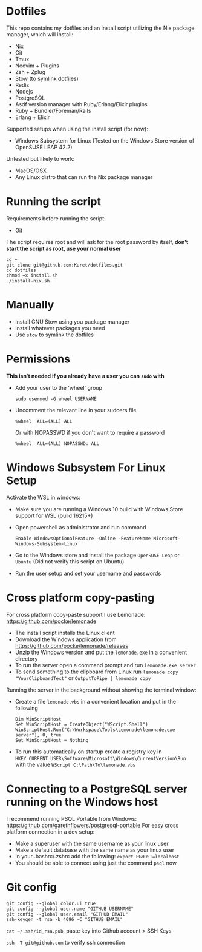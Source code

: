 # Dotfiles

This repo contains my dotfiles and an install script utilizing the Nix package manager, which will install:
- Nix
- Git
- Tmux
- Neovim + Plugins
- Zsh + Zplug
- Stow (to symlink dotfiles)
- Redis
- Nodejs
- PostgreSQL
- Asdf version manager with Ruby/Erlang/Elixir plugins
- Ruby + Bundler/Foreman/Rails
- Erlang + Elixir

Supported setups when using the install script (for now):
- Windows Subsystem for Linux (Tested on the Windows Store version of OpenSUSE LEAP 42.2)

Untested but likely to work:
- MacOS/OSX
- Any Linux distro that can run the Nix package manager

# Running the script

Requirements before running the script:
- Git

The script requires root and will ask for the root password by itself, **don't start the script as root, use your normal user**

```
cd ~
git clone git@github.com:Kuret/dotfiles.git
cd dotfiles
chmod +x install.sh
./install-nix.sh
```

# Manually

- Install GNU Stow using you package manager
- Install whatever packages you need
- Use `stow` to symlink the dotfiles

# Permissions

**This isn't needed if you already have a user you can `sudo` with**

- Add your user to the 'wheel' group

   `sudo usermod -G wheel USERNAME`
   
- Uncomment the relevant line in your sudoers file

   `%wheel  ALL=(ALL) ALL`
   
   Or with NOPASSWD if you don't want to require a password
   
   `%wheel  ALL=(ALL) NOPASSWD: ALL`

# Windows Subsystem For Linux Setup

Activate the WSL in windows:
- Make sure you are running a Windows 10 build with Windows Store support for WSL (build 16215+)
- Open powershell as administrator and run command

   `Enable-WindowsOptionalFeature -Online -FeatureName Microsoft-Windows-Subsystem-Linux`
   
- Go to the Windows store and install the package `OpenSUSE Leap` or `Ubuntu` (Did not verify this script on Ubuntu)
- Run the user setup and set your username and passwords

# Cross platform copy-pasting

For cross platform copy-paste support I use Lemonade: https://github.com/pocke/lemonade
- The install script installs the Linux client
- Download the Windows application from https://github.com/pocke/lemonade/releases
- Unzip the Windows version and put the `lemonade.exe` in a convenient directory
- To run the server open a command prompt and run `lemonade.exe server`
- To send something to the clipboard from Linux run `lemonade copy "YourClipboardText"` or `OutputToPipe | lemonade copy`

Running the server in the background without showing the terminal window:
- Create a file `lemonade.vbs` in a convenient location and put in the following
   ```
   Dim WinScriptHost
   Set WinScriptHost = CreateObject("WScript.Shell")
   WinScriptHost.Run("C:\Workspace\Tools\Lemonade\lemonade.exe server"), 0, true
   Set WinScriptHost = Nothing
   ```
- To run this automatically on startup create a registry key in `HKEY_CURRENT_USER\Software\Microsoft\Windows\CurrentVersion\Run` with the value `WScript C:\Path\To\lemonade.vbs`

# Connecting to a PostgreSQL server running on the Windows host

I recommend running PSQL Portable from Windows: https://github.com/garethflowers/postgresql-portable
For easy cross platform connection in a dev setup:
- Make a superuser with the same username as your linux user
- Make a default database with the same name as your linux user
- In your .bashrc/.zshrc add the following: `export PGHOST=localhost`
- You should be able to connect using just the command `psql` now

# Git config

  ```
  git config --global color.ui true
  git config --global user.name "GITHUB USERNAME"
  git config --global user.email "GITHUB EMAIL"
  ssh-keygen -t rsa -b 4096 -C "GITHUB EMAIL"
  ```
  
  `cat ~/.ssh/id_rsa.pub`, paste key into Github account > SSH Keys
  
  `ssh -T git@github.com` to verify ssh connection
